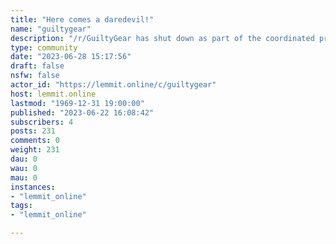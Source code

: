 ```yaml
---
title: "Here comes a daredevil!" 
name: "guiltygear"
description: "/r/GuiltyGear has shut down as part of the coordinated protest against Reddit's exorbitant new API pricing. Do not message to request access. More..."
type: community
date: "2023-06-28 15:17:56"
draft: false
nsfw: false
actor_id: "https://lemmit.online/c/guiltygear"
host: lemmit.online
lastmod: "1969-12-31 19:00:00"
published: "2023-06-22 16:08:42"
subscribers: 4
posts: 231
comments: 0
weight: 231
dau: 0
wau: 0
mau: 0
instances:
- "lemmit_online"
tags: 
- "lemmit_online"

---
```

